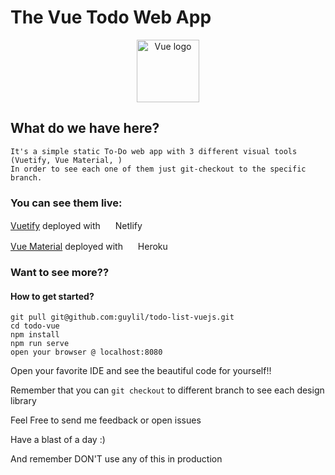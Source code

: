# The Vue Todo Web App

<p align="center"><a href="https://vuejs.org" target="_blank" rel="noopener noreferrer"><img width="100" src="https://vuejs.org/images/logo.png" alt="Vue logo"></a></p>

## What do we have here?
```
It's a simple static To-Do web app with 3 different visual tools (Vuetify, Vue Material, )
In order to see each one of them just git-checkout to the specific branch.
```

### You can see them live:
<p><a href="https://musing-allen-f66af9.netlify.com/">Vuetify</a> deployed with  <img src="https://cdn.netlify.com/2db89aad1f3f291bd8251255283ce5e272119102/1fc4c/img/press/logos/logomark.svg" height="16" width="16"> Netlify </p>
<p><a href="https://vue-material-todo.herokuapp.com/">Vue Material</a> deployed with <img src="https://brand.heroku.com/static/media/heroku-logotype-vertical.f7e1193f.svg" height="16" width="16"> Heroku </p>

### Want to see more??
#### How to get started?

```
git pull git@github.com:guylil/todo-list-vuejs.git
cd todo-vue
npm install
npm run serve
open your browser @ localhost:8080
```

 Open your favorite IDE and see the beautiful code for yourself!!

 Remember that you can ```git checkout``` to different branch to see each design library

 Feel Free to send me feedback or open issues

 Have a blast of a day :)

 And remember DON'T use any of this in production